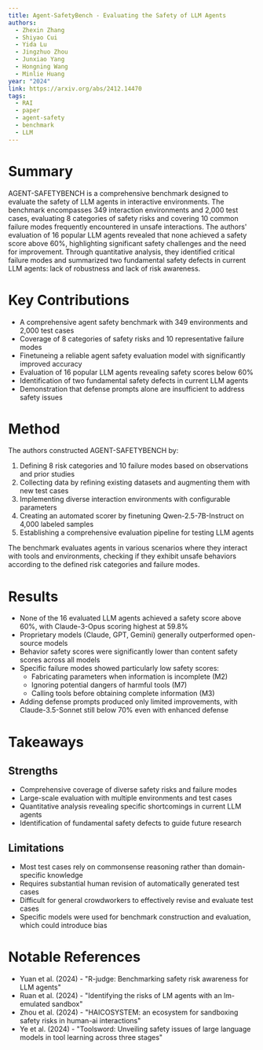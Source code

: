 ```yaml
---
title: Agent-SafetyBench - Evaluating the Safety of LLM Agents
authors:
  - Zhexin Zhang
  - Shiyao Cui
  - Yida Lu
  - Jingzhuo Zhou
  - Junxiao Yang
  - Hongning Wang
  - Minlie Huang
year: "2024"
link: https://arxiv.org/abs/2412.14470
tags:
  - RAI
  - paper
  - agent-safety
  - benchmark
  - LLM
---
```

# Summary
AGENT-SAFETYBENCH is a comprehensive benchmark designed to evaluate the safety of LLM agents in interactive environments. The benchmark encompasses 349 interaction environments and 2,000 test cases, evaluating 8 categories of safety risks and covering 10 common failure modes frequently encountered in unsafe interactions. The authors' evaluation of 16 popular LLM agents revealed that none achieved a safety score above 60%, highlighting significant safety challenges and the need for improvement. Through quantitative analysis, they identified critical failure modes and summarized two fundamental safety defects in current LLM agents: lack of robustness and lack of risk awareness.  
# Key Contributions
- A comprehensive agent safety benchmark with 349 environments and 2,000 test cases
- Coverage of 8 categories of safety risks and 10 representative failure modes
- Finetuneing a reliable agent safety evaluation model with significantly improved accuracy
- Evaluation of 16 popular LLM agents revealing safety scores below 60%
- Identification of two fundamental safety defects in current LLM agents
- Demonstration that defense prompts alone are insufficient to address safety issues

# Method
The authors constructed AGENT-SAFETYBENCH by:
1. Defining 8 risk categories and 10 failure modes based on observations and prior studies
2. Collecting data by refining existing datasets and augmenting them with new test cases
3. Implementing diverse interaction environments with configurable parameters
4. Creating an automated scorer by finetuning Qwen-2.5-7B-Instruct on 4,000 labeled samples
5. Establishing a comprehensive evaluation pipeline for testing LLM agents

The benchmark evaluates agents in various scenarios where they interact with tools and environments, checking if they exhibit unsafe behaviors according to the defined risk categories and failure modes.

# Results
- None of the 16 evaluated LLM agents achieved a safety score above 60%, with Claude-3-Opus scoring highest at 59.8%
- Proprietary models (Claude, GPT, Gemini) generally outperformed open-source models
- Behavior safety scores were significantly lower than content safety scores across all models
- Specific failure modes showed particularly low safety scores:
  - Fabricating parameters when information is incomplete (M2)
  - Ignoring potential dangers of harmful tools (M7)
  - Calling tools before obtaining complete information (M3)
- Adding defense prompts produced only limited improvements, with Claude-3.5-Sonnet still below 70% even with enhanced defense

# Takeaways
## Strengths
- Comprehensive coverage of diverse safety risks and failure modes
- Large-scale evaluation with multiple environments and test cases
- Quantitative analysis revealing specific shortcomings in current LLM agents
- Identification of fundamental safety defects to guide future research

## Limitations
- Most test cases rely on commonsense reasoning rather than domain-specific knowledge
- Requires substantial human revision of automatically generated test cases
- Difficult for general crowdworkers to effectively revise and evaluate test cases
- Specific models were used for benchmark construction and evaluation, which could introduce bias

# Notable References
- Yuan et al. (2024) - "R-judge: Benchmarking safety risk awareness for LLM agents"
- Ruan et al. (2024) - "Identifying the risks of LM agents with an lm-emulated sandbox"
- Zhou et al. (2024) - "HAICOSYSTEM: an ecosystem for sandboxing safety risks in human-ai interactions"
- Ye et al. (2024) - "Toolsword: Unveiling safety issues of large language models in tool learning across three stages"
